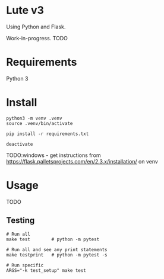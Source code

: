 # Lute v3

Using Python and Flask.

Work-in-progress.  TODO


# Requirements

Python 3

# Install

```
python3 -m venv .venv
source .venv/bin/activate

pip install -r requirements.txt

deactivate
```

TODO:windows - get instructions from https://flask.palletsprojects.com/en/2.3.x/installation/ on venv


# Usage

TODO


## Testing

```
# Run all
make test        # python -m pytest

# Run all and see any print statements
make testprint   # python -m pytest -s

# Run specific
ARGS="-k test_setup" make test
```
